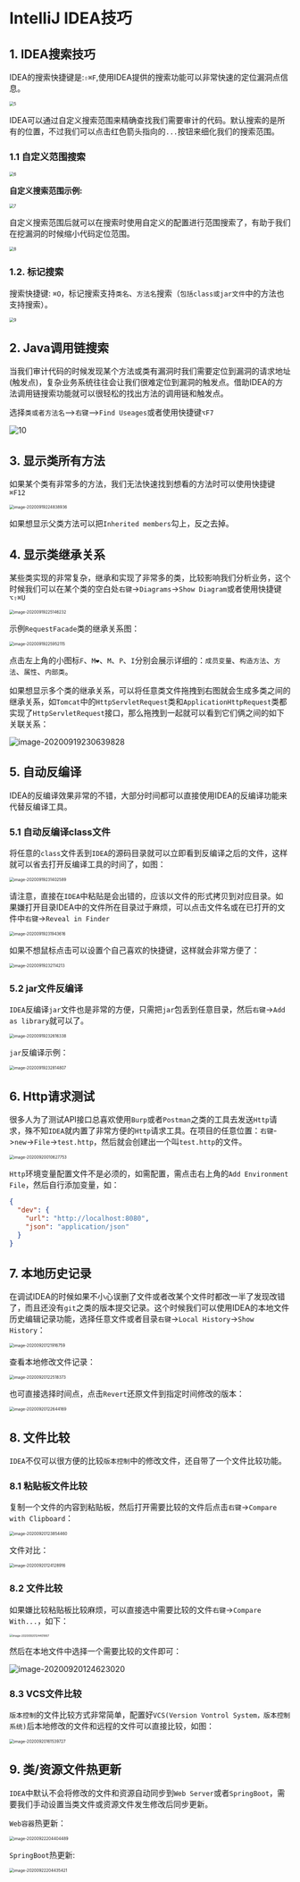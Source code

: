 # IntelliJ IDEA技巧

## 1. IDEA搜索技巧

IDEA的搜索快捷键是:`⇧⌘F`,使用IDEA提供的搜索功能可以非常快速的定位漏洞点信息。

<img src="https://javasec.oss-cn-hongkong.aliyuncs.com/images/5.png" alt="5" style="zoom:50%;" />

IDEA可以通过自定义搜索范围来精确查找我们需要审计的代码。默认搜索的是所有的位置，不过我们可以点击红色箭头指向的`...`按钮来细化我们的搜索范围。

### 1.1 自定义范围搜索

<img src="https://javasec.oss-cn-hongkong.aliyuncs.com/images/6.png" alt="6" style="zoom:50%;" />

**自定义搜索范围示例:**

<img src="https://javasec.oss-cn-hongkong.aliyuncs.com/images/7.png" alt="7" style="zoom:50%;" />

自定义搜索范围后就可以在搜索时使用自定义的配置进行范围搜索了，有助于我们在挖漏洞的时候缩小代码定位范围。

<img src="https://javasec.oss-cn-hongkong.aliyuncs.com/images/8.png" alt="8" style="zoom:50%;" />

### 1.2. 标记搜索

搜索快捷键: `⌘O`，标记搜索支持`类名`、`方法名`搜索（`包括class或jar文件`中的方法也支持搜索）。

<img src="https://javasec.oss-cn-hongkong.aliyuncs.com/images/9.png" alt="9" style="zoom:50%;" />

## 2. Java调用链搜索

当我们审计代码的时候发现某个方法或类有漏洞时我们需要定位到漏洞的请求地址(触发点)，复杂业务系统往往会让我们很难定位到漏洞的触发点。借助IDEA的方法调用链搜索功能就可以很轻松的找出方法的调用链和触发点。

选择`类或者方法名`-->`右键`-->`Find Useages`或者使用快捷键`⌥F7`

![10](https://javasec.oss-cn-hongkong.aliyuncs.com/images/10.png)

## 3. 显示类所有方法

 如果某个类有非常多的方法，我们无法快速找到想看的方法时可以使用快捷键`⌘F12`	

<img src="https://javasec.oss-cn-hongkong.aliyuncs.com/images/image-20200919224838936.png" alt="image-20200919224838936" style="zoom:50%;" />

如果想显示父类方法可以把`Inherited members`勾上，反之去掉。

## 4. 显示类继承关系

某些类实现的非常复杂，继承和实现了非常多的类，比较影响我们分析业务，这个时候我们可以在某个类的空白处`右键`->`Diagrams`->`Show Diagram`或者使用快捷键`⌥⇧⌘U`

<img src="https://javasec.oss-cn-hongkong.aliyuncs.com/images/image-20200919225146232.png" alt="image-20200919225146232" style="zoom:50%;" />

示例`RequestFacade`类的继承关系图：

<img src="https://javasec.oss-cn-hongkong.aliyuncs.com/images/image-20200919225952115.png" alt="image-20200919225952115" style="zoom:50%;" />

点击左上角的小图标`F`、`M❤`、`M`、`P`、`I`分别会展示详细的：`成员变量`、`构造方法`、`方法`、`属性`、`内部类`。

如果想显示多个类的继承关系，可以将任意类文件拖拽到右图就会生成多类之间的继承关系，如`Tomcat`中的`HttpServletRequest`类和`ApplicationHttpRequest`类都实现了`HttpServletRequest`接口，那么拖拽到一起就可以看到它们俩之间的如下关联关系：

![image-20200919230639828](https://javasec.oss-cn-hongkong.aliyuncs.com/images/image-20200919230639828.png)

## 5. 自动反编译

IDEA的反编译效果非常的不错，大部分时间都可以直接使用IDEA的反编译功能来代替反编译工具。

### 5.1 自动反编译class文件

将任意的`class`文件丢到`IDEA`的源码目录就可以立即看到反编译之后的文件，这样就可以省去打开反编译工具的时间了，如图：

<img src="https://javasec.oss-cn-hongkong.aliyuncs.com/images/image-20200919231402589.png" alt="image-20200919231402589" style="zoom:50%;" />

请注意，直接在`IDEA`中粘贴是会出错的，应该以文件的形式拷贝到对应目录。如果嫌打开目录IDEA中的文件所在目录过于麻烦，可以点击文件名或在已打开的文件中`右键`->`Reveal in Finder`

<img src="https://javasec.oss-cn-hongkong.aliyuncs.com/images/image-20200919231943616.png" alt="image-20200919231943616" style="zoom:50%;" />

如果不想鼠标点击可以设置个自己喜欢的快捷键，这样就会非常方便了：

<img src="https://javasec.oss-cn-hongkong.aliyuncs.com/images/image-20200919232114213.png" alt="image-20200919232114213" style="zoom:50%;" />

### 5.2 jar文件反编译

`IDEA`反编译`jar`文件也是非常的方便，只需把`jar`包丢到任意目录，然后`右键`->`Add as library`就可以了。

<img src="https://javasec.oss-cn-hongkong.aliyuncs.com/images/image-20200919232616338.png" alt="image-20200919232616338" style="zoom:50%;" />

`jar`反编译示例：

<img src="https://javasec.oss-cn-hongkong.aliyuncs.com/images/image-20200919232814807.png" alt="image-20200919232814807" style="zoom:50%;" />

## 6. Http请求测试

很多人为了测试API接口总喜欢使用`Burp`或者`Postman`之类的工具去发送`Http`请求，殊不知`IDEA`就内置了非常方便的`Http`请求工具。在项目的任意位置：`右键`->`new`->`File`->`test.http`，然后就会创建出一个叫`test.http`的文件。

<img src="https://javasec.oss-cn-hongkong.aliyuncs.com/images/image-20200920010627753.png" alt="image-20200920010627753" style="zoom:50%;" />

`Http`环境变量配置文件不是必须的，如需配置，需点击右上角的`Add Environment File`，然后自行添加变量，如：

```json
{
  "dev": {
    "url": "http://localhost:8080",
    "json": "application/json"
  }
}
```

## 7. 本地历史记录

在调试IDEA的时候如果不小心误删了文件或者改某个文件时都改一半了发现改错了，而且还没有`git`之类的版本提交记录。这个时候我们可以使用IDEA的本地文件历史编辑记录功能，选择任意文件或者目录`右键`->`Local History`->`Show History`：

<img src="https://javasec.oss-cn-hongkong.aliyuncs.com/images/image-20200920121916759.png" alt="image-20200920121916759" style="zoom:50%;" />

查看本地修改文件记录：

<img src="https://javasec.oss-cn-hongkong.aliyuncs.com/images/image-20200920122518373.png" alt="image-20200920122518373" style="zoom:50%;" />

也可直接选择时间点，点击`Revert`还原文件到指定时间修改的版本：

<img src="https://javasec.oss-cn-hongkong.aliyuncs.com/images/image-20200920122644169.png" alt="image-20200920122644169" style="zoom:50%;" />

## 8. 文件比较

`IDEA`不仅可以很方便的比较`版本控制`中的修改文件，还自带了一个文件比较功能。

### 8.1 粘贴板文件比较

复制一个文件的内容到粘贴板，然后打开需要比较的文件后点击`右键`->`Compare with Clipboard`：

<img src="https://javasec.oss-cn-hongkong.aliyuncs.com/images/image-20200920123854460.png" alt="image-20200920123854460" style="zoom: 50%;" />

文件对比：

<img src="https://javasec.oss-cn-hongkong.aliyuncs.com/images/image-20200920124128916.png" alt="image-20200920124128916" style="zoom:50%;" />

### 8.2 文件比较

如果嫌比较粘贴板比较麻烦，可以直接选中需要比较的文件`右键`->`Compare With...`，如下：

<img src="https://javasec.oss-cn-hongkong.aliyuncs.com/images/image-20200920124401867.png" alt="image-20200920124401867" style="zoom: 35%;" />

然后在本地文件中选择一个需要比较的文件即可：

![image-20200920124623020](https://javasec.oss-cn-hongkong.aliyuncs.com/images/image-20200920124623020.png)

### 8.3 VCS文件比较

`版本控制`的文件比较方式非常简单，配置好`VCS(Version Vontrol System，版本控制系统)`后本地修改的文件和远程的文件可以直接比较，如图：

<img src="https://javasec.oss-cn-hongkong.aliyuncs.com/images/image-20200920161539727.png" alt="image-20200920161539727" style="zoom:50%;" />

## 9. 类/资源文件热更新

`IDEA`中默认不会将修改的文件和资源自动同步到`Web Server`或者`SpringBoot`，需要我们手动设置当类文件或资源文件发生修改后同步更新。

`Web容器`热更新：

<img src="https://javasec.oss-cn-hongkong.aliyuncs.com/images/image-20200922204404489.png" alt="image-20200922204404489" style="zoom:50%;" />

`SpringBoot`热更新:

<img src="https://javasec.oss-cn-hongkong.aliyuncs.com/images/image-20200922204435421.png" alt="image-20200922204435421" style="zoom:50%;" />